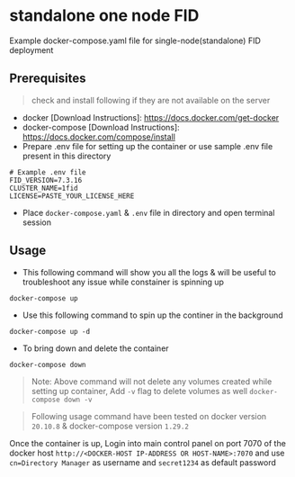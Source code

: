 # standalone one node FID

Example docker-compose.yaml file for single-node(standalone) FID deployment

## Prerequisites
> check and install following if they are not available on the server
- docker  [Download Instructions]: <https://docs.docker.com/get-docker>
- docker-compose [Download Instructions]: <https://docs.docker.com/compose/install>
- Prepare .env file for setting up the container or use sample .env file present in this directory
```
# Example .env file
FID_VERSION=7.3.16
CLUSTER_NAME=1fid
LICENSE=PASTE_YOUR_LICENSE_HERE
```
- Place `docker-compose.yaml` & `.env` file in directory and open terminal session

## Usage
- This following command will show you all the logs & will be useful to troubleshoot any issue while constainer is spinning up
```
docker-compose up 
```
- Use this following command to spin up the continer in the background
```
docker-compose up -d
```
- To bring down and delete the container 
```
docker-compose down
```
> Note: Above command will not delete any volumes created while setting up container, Add `-v` flag to delete volumes as well `docker-compose down -v`

> Following usage command have been tested on docker version `20.10.8` & docker-compose version `1.29.2`

Once the container is up, Login into main control panel on port 7070 of the docker host `http://<DOCKER-HOST IP-ADDRESS OR HOST-NAME>:7070` and use `cn=Directory Manager` as username and `secret1234` as default password
